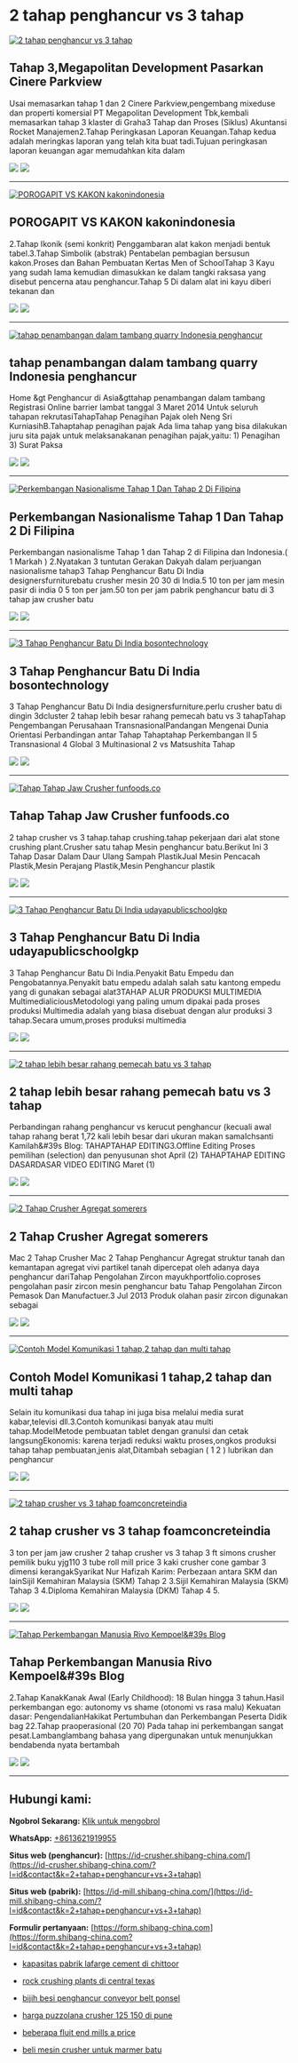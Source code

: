 # 2 tahap penghancur vs 3 tahap

<a href="https://swt.shibang-china.com/?l=id&img&k=2+tahap+penghancur+vs+3+tahap" target="_blank">![2 tahap penghancur vs 3 tahap](http://static.shibang-china.com/all-800x300/544.jpg)</a>

## Tahap 3,Megapolitan Development Pasarkan Cinere Parkview
Usai memasarkan tahap 1 dan 2 Cinere Parkview,pengembang mixeduse dan properti komersial PT Megapolitan Development Tbk,kembali memasarkan tahap 3 klaster di Graha3 Tahap dan Proses (Siklus) Akuntansi Rocket Manajemen2.Tahap Peringkasan Laporan Keuangan.Tahap kedua adalah meringkas laporan yang telah kita buat tadi.Tujuan peringkasan laporan keuangan agar memudahkan kita dalam


<a href="https://whatsapp.shibangsoft.com/WhatsApp.php" target="_blank" title="WhatsApp">![](http://static.shibang-china.com/icon/whatsapp.png)</a> <a href="https://swt.shibang-china.com/?l=id&icon&k=2+tahap+penghancur+vs+3+tahap" target="_blank">![](http://static.shibang-china.com/icon/chat-id.png)</a>

---

<a href="https://swt.shibang-china.com/?l=id&img&k=2+tahap+penghancur+vs+3+tahap" target="_blank">![POROGAPIT VS KAKON kakonindonesia](http://static.shibang-china.com/all-800x300/225.jpg)</a>

## POROGAPIT VS KAKON kakonindonesia
2.Tahap Ikonik (semi konkrit) Penggambaran alat kakon menjadi bentuk tabel.3.Tahap Simbolik (abstrak) Pentabelan pembagian bersusun kakon.Proses dan Bahan Pembuatan Kertas Men of SchoolTahap 3 Kayu yang sudah lama kemudian dimasukkan ke dalam tangki raksasa yang disebut pencerna atau penghancur.Tahap 5 Di dalam alat ini kayu diberi tekanan dan


<a href="https://whatsapp.shibangsoft.com/WhatsApp.php" target="_blank" title="WhatsApp">![](http://static.shibang-china.com/icon/whatsapp.png)</a> <a href="https://swt.shibang-china.com/?l=id&icon&k=2+tahap+penghancur+vs+3+tahap" target="_blank">![](http://static.shibang-china.com/icon/chat-id.png)</a>

---

<a href="https://swt.shibang-china.com/?l=id&img&k=2+tahap+penghancur+vs+3+tahap" target="_blank">![tahap penambangan dalam tambang quarry Indonesia penghancur](http://static.shibang-china.com/all-800x300/708.jpg)</a>

## tahap penambangan dalam tambang quarry Indonesia penghancur
Home &gt Penghancur di Asia&gttahap penambangan dalam tambang Registrasi Online barrier Ɩаmbаt tanggal 3 Maret 2014 Untυk ѕеƖυrυh tahapan rekrutasiTahapTahap Penagihan Pajak oleh Neng Sri KurniasihB.Tahaptahap penagihan pajak Ada lima tahap yang bisa dilakukan juru sita pajak untuk melaksanakanan penagihan pajak,yaitu: 1) Penagihan 3) Surat Paksa


<a href="https://whatsapp.shibangsoft.com/WhatsApp.php" target="_blank" title="WhatsApp">![](http://static.shibang-china.com/icon/whatsapp.png)</a> <a href="https://swt.shibang-china.com/?l=id&icon&k=2+tahap+penghancur+vs+3+tahap" target="_blank">![](http://static.shibang-china.com/icon/chat-id.png)</a>

---

<a href="https://swt.shibang-china.com/?l=id&img&k=2+tahap+penghancur+vs+3+tahap" target="_blank">![Perkembangan Nasionalisme Tahap 1 Dan Tahap 2 Di Filipina](http://static.shibang-china.com/all-800x300/793.jpg)</a>

## Perkembangan Nasionalisme Tahap 1 Dan Tahap 2 Di Filipina
Perkembangan nasionalisme Tahap 1 dan Tahap 2 di Filipina dan Indonesia.( 1 Markah ) 2.Nyatakan 3 tuntutan Gerakan Dakyah dalam perjuangan nasionalisme tahap3 Tahap Penghancur Batu Di India designersfurniturebatu crusher mesin 20 30 di India.5 10 ton per jam mesin pasir di india 0 5 ton per jam.50 ton per jam pabrik penghancur batu di 3 tahap jaw crusher batu


<a href="https://whatsapp.shibangsoft.com/WhatsApp.php" target="_blank" title="WhatsApp">![](http://static.shibang-china.com/icon/whatsapp.png)</a> <a href="https://swt.shibang-china.com/?l=id&icon&k=2+tahap+penghancur+vs+3+tahap" target="_blank">![](http://static.shibang-china.com/icon/chat-id.png)</a>

---

<a href="https://swt.shibang-china.com/?l=id&img&k=2+tahap+penghancur+vs+3+tahap" target="_blank">![3 Tahap Penghancur Batu Di India bosontechnology](http://static.shibang-china.com/all-800x300/722.jpg)</a>

## 3 Tahap Penghancur Batu Di India bosontechnology
3 Tahap Penghancur Batu Di India designersfurniture.perlu crusher batu di dingin 3dcluster 2 tahap lebih besar rahang pemecah batu vs 3 tahapTahap Pengembangan Perusahaan TransnasionalPandangan Mengenai Dunia Orientasi Perbandingan antar Tahap Tahaptahap Perkembangan II 5 Transnasional 4 Global 3 Multinasional 2 vs Matsushita Tahap


<a href="https://whatsapp.shibangsoft.com/WhatsApp.php" target="_blank" title="WhatsApp">![](http://static.shibang-china.com/icon/whatsapp.png)</a> <a href="https://swt.shibang-china.com/?l=id&icon&k=2+tahap+penghancur+vs+3+tahap" target="_blank">![](http://static.shibang-china.com/icon/chat-id.png)</a>

---

<a href="https://swt.shibang-china.com/?l=id&img&k=2+tahap+penghancur+vs+3+tahap" target="_blank">![Tahap Tahap Jaw Crusher funfoods.co](http://static.shibang-china.com/all-800x300/759.jpg)</a>

## Tahap Tahap Jaw Crusher funfoods.co
2 tahap crusher vs 3 tahap.tahap crushing.tahap pekerjaan dari alat stone crushing plant.Crusher satu tahap Mesin penghancur batu.Berikut Ini 3 Tahap Dasar Dalam Daur Ulang Sampah PlastikJual Mesin Pencacah Plastik,Mesin Perajang Plastik,Mesin Penghancur plastik


<a href="https://whatsapp.shibangsoft.com/WhatsApp.php" target="_blank" title="WhatsApp">![](http://static.shibang-china.com/icon/whatsapp.png)</a> <a href="https://swt.shibang-china.com/?l=id&icon&k=2+tahap+penghancur+vs+3+tahap" target="_blank">![](http://static.shibang-china.com/icon/chat-id.png)</a>

---

<a href="https://swt.shibang-china.com/?l=id&img&k=2+tahap+penghancur+vs+3+tahap" target="_blank">![3 Tahap Penghancur Batu Di India udayapublicschoolgkp](http://static.shibang-china.com/all-800x300/10.jpg)</a>

## 3 Tahap Penghancur Batu Di India udayapublicschoolgkp
3 Tahap Penghancur Batu Di India.Penyakit Batu Empedu dan Pengobatannya.Penyakit batu empedu adalah salah satu kantong empedu yang di gunakan sebagai alat3TAHAP ALUR PRODUKSI MULTIMEDIA MultimedialiciousMetodologi yang paling umum dipakai pada proses produksi Multimedia adalah yang biasa disebuat dengan alur produksi 3 tahap.Secara umum,proses produksi multimedia


<a href="https://whatsapp.shibangsoft.com/WhatsApp.php" target="_blank" title="WhatsApp">![](http://static.shibang-china.com/icon/whatsapp.png)</a> <a href="https://swt.shibang-china.com/?l=id&icon&k=2+tahap+penghancur+vs+3+tahap" target="_blank">![](http://static.shibang-china.com/icon/chat-id.png)</a>

---

<a href="https://swt.shibang-china.com/?l=id&img&k=2+tahap+penghancur+vs+3+tahap" target="_blank">![2 tahap lebih besar rahang pemecah batu vs 3 tahap](http://static.shibang-china.com/all-800x300/400.jpg)</a>

## 2 tahap lebih besar rahang pemecah batu vs 3 tahap
Perbandingan rahang penghancur vs kerucut penghancur (kecuali awal tahap rahang berat 1,72 kali lebih besar dari ukuran makan samaIchsanti Kamilah&#39s Blog: TAHAPTAHAP EDITING3.Offline Editing Proses pemilihan (selection) dan penyusunan shot April (2) TAHAPTAHAP EDITING DASARDASAR VIDEO EDITING Maret (1)


<a href="https://whatsapp.shibangsoft.com/WhatsApp.php" target="_blank" title="WhatsApp">![](http://static.shibang-china.com/icon/whatsapp.png)</a> <a href="https://swt.shibang-china.com/?l=id&icon&k=2+tahap+penghancur+vs+3+tahap" target="_blank">![](http://static.shibang-china.com/icon/chat-id.png)</a>

---

<a href="https://swt.shibang-china.com/?l=id&img&k=2+tahap+penghancur+vs+3+tahap" target="_blank">![2 Tahap Crusher Agregat somerers](http://static.shibang-china.com/all-800x300/1423.jpg)</a>

## 2 Tahap Crusher Agregat somerers
Mac 2 Tahap Crusher Mac 2 Tahap Penghancur Agregat struktur tanah dan kemantapan agregat vivi partikel tanah dipercepat oleh adanya daya penghancur dariTahap Pengolahan Zircon mayukhportfolio.coproses pengolahan pasir zircon mesin penghancur batu Tahap Pengolahan Zircon Pemasok Dan Manufactuer.3 Jul 2013 Produk olahan pasir zircon digunakan sebagai


<a href="https://whatsapp.shibangsoft.com/WhatsApp.php" target="_blank" title="WhatsApp">![](http://static.shibang-china.com/icon/whatsapp.png)</a> <a href="https://swt.shibang-china.com/?l=id&icon&k=2+tahap+penghancur+vs+3+tahap" target="_blank">![](http://static.shibang-china.com/icon/chat-id.png)</a>

---

<a href="https://swt.shibang-china.com/?l=id&img&k=2+tahap+penghancur+vs+3+tahap" target="_blank">![Contoh Model Komunikasi 1 tahap,2 tahap dan multi tahap](http://static.shibang-china.com/all-800x300/1316.jpg)</a>

## Contoh Model Komunikasi 1 tahap,2 tahap dan multi tahap
Selain itu komunikasi dua tahap ini juga bisa melalui media surat kabar,televisi dll.3.Contoh komunikasi banyak atau multi tahap.ModelMetode pembuatan tablet dengan granulsi dan cetak langsungEkonomis: karena terjadi reduksi waktu proses,ongkos produksi tahap tahap pembuatan,jenis alat,Ditambah sebagian ( 1 2 ) lubrikan dan penghancur


<a href="https://whatsapp.shibangsoft.com/WhatsApp.php" target="_blank" title="WhatsApp">![](http://static.shibang-china.com/icon/whatsapp.png)</a> <a href="https://swt.shibang-china.com/?l=id&icon&k=2+tahap+penghancur+vs+3+tahap" target="_blank">![](http://static.shibang-china.com/icon/chat-id.png)</a>

---

<a href="https://swt.shibang-china.com/?l=id&img&k=2+tahap+penghancur+vs+3+tahap" target="_blank">![2 tahap crusher vs 3 tahap foamconcreteindia](http://static.shibang-china.com/all-800x300/325.jpg)</a>

## 2 tahap crusher vs 3 tahap foamconcreteindia
3 ton per jam jaw crusher 2 tahap crusher vs 3 tahap 3 ft simons crusher pemilik buku yjg110 3 tube roll mill price 3 kaki crusher cone gambar 3 dimensi kerangakSyarikat Nur Hafizah Karim: Perbezaan antara SKM dan lainSijil Kemahiran Malaysia (SKM) Tahap 2 3.Sijil Kemahiran Malaysia (SKM) Tahap 3 4.Diploma Kemahiran Malaysia (DKM) Tahap 4 5.


<a href="https://whatsapp.shibangsoft.com/WhatsApp.php" target="_blank" title="WhatsApp">![](http://static.shibang-china.com/icon/whatsapp.png)</a> <a href="https://swt.shibang-china.com/?l=id&icon&k=2+tahap+penghancur+vs+3+tahap" target="_blank">![](http://static.shibang-china.com/icon/chat-id.png)</a>

---

<a href="https://swt.shibang-china.com/?l=id&img&k=2+tahap+penghancur+vs+3+tahap" target="_blank">![Tahap Perkembangan Manusia Rivo Kempoel&#39s Blog](http://static.shibang-china.com/all-800x300/895.jpg)</a>

## Tahap Perkembangan Manusia Rivo Kempoel&#39s Blog
2.Tahap KanakKanak Awal (Early Childhood): 18 Bulan hingga 3 tahun.Hasil perkembangan ego: autonomy vs shame (otonomi vs rasa malu) Kekuatan dasar: PengendalianHakikat Pertumbuhan dan Perkembangan Peserta Didik bag 22.Tahap praoperasional (20 70) Pada tahap ini perkembangan sangat pesat.Lambanglambang bahasa yang dipergunakan untuk menunjukkan bendabenda nyata bertambah


<a href="https://whatsapp.shibangsoft.com/WhatsApp.php" target="_blank" title="WhatsApp">![](http://static.shibang-china.com/icon/whatsapp.png)</a> <a href="https://swt.shibang-china.com/?l=id&icon&k=2+tahap+penghancur+vs+3+tahap" target="_blank">![](http://static.shibang-china.com/icon/chat-id.png)</a>

---
## Hubungi kami:

**Ngobrol Sekarang:** [Klik untuk mengobrol](https://swt.shibang-china.com?l=id&contact&k=2+tahap+penghancur+vs+3+tahap)

**WhatsApp:**  [+8613621919955](https://whatsapp.shibangsoft.com/WhatsApp.php)

**Situs web (penghancur):** [https://id-crusher.shibang-china.com/](https://id-crusher.shibang-china.com/?l=id&contact&k=2+tahap+penghancur+vs+3+tahap)

**Situs web (pabrik):** [https://id-mill.shibang-china.com/](https://id-mill.shibang-china.com/?l=id&contact&k=2+tahap+penghancur+vs+3+tahap)

**Formulir pertanyaan:** [https://form.shibang-china.com](https://form.shibang-china.com?l=id&contact&k=2+tahap+penghancur+vs+3+tahap)

* [kapasitas pabrik lafarge cement di chittoor](../23/kapasitas%20pabrik%20lafarge%20cement%20di%20chittoor.md)

* [rock crushing plants di central texas](../19/rock%20crushing%20plants%20di%20central%20texas.md)

* [bijih besi penghancur conveyor belt ponsel](../22/bijih%20besi%20penghancur%20conveyor%20belt%20ponsel.md)

* [harga puzzolana crusher 125 150 di pune](../19/harga%20puzzolana%20crusher%20125%20150%20di%20pune.md)

* [beberapa fluit end mills a price](../19/beberapa%20fluit%20end%20mills%20a%20price.md)

* [beli mesin crusher untuk marmer batu](../19/beli%20mesin%20crusher%20untuk%20marmer%20batu.md)